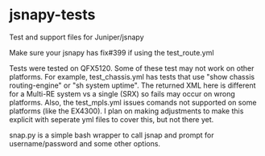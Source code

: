 # jsnapy-tests
Test and support files for Juniper/jsnapy

Make sure your jsnapy has fix#399 if using the test_route.yml

Tests were tested on QFX5120.  Some of these test may not work on other platforms.  For example, test_chassis.yml has tests that use "show chassis routing-engine" or "sh system uptime".  The returned XML here is different for a Multi-RE system vs a single (SRX) so fails may occur on wrong platforms.  Also, the test_mpls.yml issues comands not supported on some platforms (like the EX4300).  I plan on making adjustments to make this explicit with seperate yml files to cover this, but not there yet.

snap.py is a simple bash wrapper to call jsnap and prompt for username/password and some other options.
